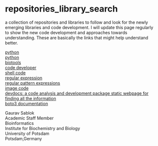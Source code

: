 # repositories_library_search
a collection of repositories and libraries to follow and look for the newly emerging libraries and code development. I will update this page regularly to show the new code development and approaches towards understanding. These are basically the links that might help understand better. 

[python](https://pybuddy.com/) \
[python](https://pythonrepo.com/) \
[biotools](https://bio.tools/) \
[code developer](https://bloggingfordevs.com/trends/) \
[shell code](explainshell.com) \
[regular expression](autoregex.xyz) \
[regular pattern expressions](regex101.com) \
[image code](codeimage.dev) \
[devdocs: a code analysis and development package static webpage for finding all the information](https://devdocs.io/) \
[boto3 documentation](https://boto3.amazonaws.com/v1/documentation/api/latest/index.html)



Gaurav Sablok \
Academic Staff Member \
Bioinformatics \
Institute for Biochemistry and Biology \
University of Potsdam \
Potsdam,Germany

